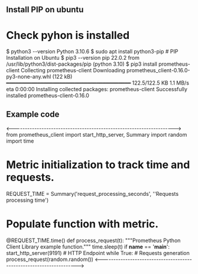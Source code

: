 ## Install PIP on ubuntu
# Check pyhon is installed
$ python3 --version
Python 3.10.6
$ sudo apt install python3-pip      # PIP Installation on Ubuntu
$ pip3 --version
pip 22.0.2 from /usr/lib/python3/dist-packages/pip (python 3.10)
$ pip3 install prometheus-client
Collecting prometheus-client
  Downloading prometheus_client-0.16.0-py3-none-any.whl (122 kB)
     ━━━━━━━━━━━━━━━━━━━━━━━━━━━━━━━━━━━━━━━━ 122.5/122.5 KB 1.1 MB/s eta 0:00:00
Installing collected packages: prometheus-client
Successfully installed prometheus-client-0.16.0

## Example code
<-------------------------------------------------------------------->
from prometheus_client import start_http_server, Summary
import random
import time
# Metric initialization to track time and requests.
REQUEST_TIME = Summary('request_processing_seconds', ''Requests processing time')
# Populate function with metric.
@REQUEST_TIME.time()
def process_request(t):
    """Prometheus Python Client Library example function."""
    time.sleep(t)
if __name__ == '__main__':
    start_http_server(9191)     # HTTP Endpoint
    while True:                 # Requests generation
        process_request(random.random())
<-------------------------------------------------------------------->
